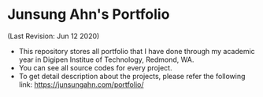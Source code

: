 # Junsung Ahn's Portfolio
(Last Revision: Jun 12 2020)
- This repository stores all portfolio that I have done through my academic year in Digipen Institue of Technology, Redmond, WA.
- You can see all source codes for every project.
- To get detail description about the projects, please refer the following link: https://junsungahn.com/portfolio/
